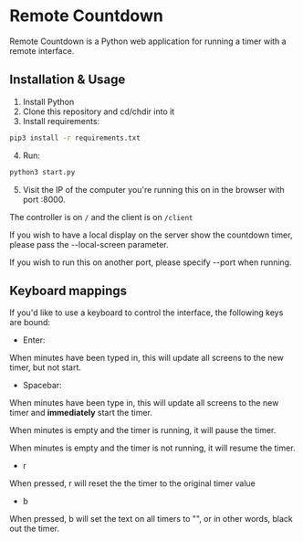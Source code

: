# Remote Countdown

Remote Countdown is a Python web application for running a timer with a remote interface.

## Installation & Usage

1. Install Python
2. Clone this repository and cd/chdir into it
3. Install requirements:
```bash
pip3 install -r requirements.txt
```
4. Run:
```bash
python3 start.py
```
5. Visit the IP of the computer you're running this on in the browser with port :8000.

The controller is on `/` and the client is on `/client`

If you wish to have a local display on the server show the countdown timer, please pass the --local-screen parameter.

If you wish to run this on another port, please specify --port when running.

## Keyboard mappings

If you'd like to use a keyboard to control the interface, the following keys are bound:

- Enter:

When minutes have been typed in, this will update all screens to the new timer, but not start.

- Spacebar:

When minutes have been type in, this will update all screens to the new timer and **immediately** start the timer.

When minutes is empty and the timer is running, it will pause the timer.

When minutes is empty and the timer is not running, it will resume the timer.

- r

When pressed, r will reset the the timer to the original timer value

- b 

When pressed, b will set the text on all timers to "", or in other words, black out the timer.